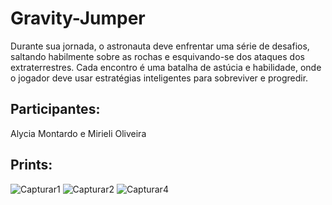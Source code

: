 # Gravity-Jumper
Durante sua jornada, o astronauta deve enfrentar uma série de desafios, saltando habilmente sobre as rochas e esquivando-se dos ataques dos extraterrestres. Cada encontro é uma batalha de astúcia e habilidade, onde o jogador deve usar estratégias inteligentes para sobreviver e progredir.
## Participantes:
Alycia Montardo e Mirieli Oliveira

## Prints:
![Capturar1](https://github.com/user-attachments/assets/3945286c-2d6b-4ea7-8185-59293d71f9b5)
![Capturar2](https://github.com/user-attachments/assets/d78587dd-842e-47b2-9ff3-f55500957112)
![Capturar4](https://github.com/user-attachments/assets/4351d26f-e676-467d-92f7-7bfa50121d48)
